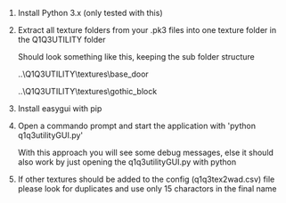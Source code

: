 1. Install Python 3.x (only tested with this)

2. Extract all texture folders from your .pk3 files into one texture folder in the Q1Q3UTILITY folder
	
	Should look something like this, keeping the sub folder structure
	
	..\Q1Q3UTILITY\textures\base_door
	
	..\Q1Q3UTILITY\textures\gothic_block
	
3. Install easygui with pip

4. Open a commando prompt and start the application with 'python q1q3utilityGUI.py'

	With this approach you will see some debug messages, else it should also work by just opening the q1q3utilityGUI.py with python
	
5. If other textures should be added to the config (q1q3tex2wad.csv) file please look for duplicates and use only 15 charactors in the final name


